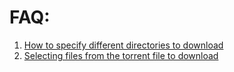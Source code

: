 # FAQ: #
  1. [How to specify different directories to download](http://code.google.com/p/softwarrior/wiki/DownloadDirectoryEn)
  1. [Selecting files from the torrent file to download](http://code.google.com/p/softwarrior/wiki/SelectFilesToDownloadEn)